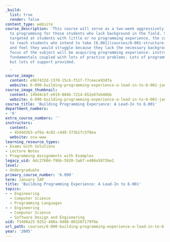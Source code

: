 ```yaml
---
_build:
  list: true
  render: false
content_type: website
course_description: 'This course will serve as a two-week aggressively gentle introduction
  to programming for those students who lack background in the field. Specifically
  targeted at students with little or no programming experience, the course seeks
  to reach students who intend to take [6.001](courses/6-001-structure-and-interpretation-of-computer-programs-spring-2005)
  and feel they would struggle because they lack the necessary background. The main
  focus of the subject will be acquiring programming experience: instruction in programming
  fundamentals coupled with lots of practice problems. Lots of programming required,
  but lots of support provided.

  '
course_image:
  content: e967432d-1370-15cb-f51f-77ceece93dfa
  website: 6-090-building-programming-experience-a-lead-in-to-6-001-january-iap-2005
course_image_thumbnail:
  content: 149d4cbf-e919-084b-7214-652e67eb40bb
  website: 6-090-building-programming-experience-a-lead-in-to-6-001-january-iap-2005
course_title: 'Building Programming Experience: A Lead-In to 6.001'
department_numbers:
- '6'
extra_course_numbers: ''
instructors:
  content:
  - 45d4d263-af6a-4c82-c4d8-373b1fc5f0ea
  website: ocw-www
learning_resource_types:
- Exams with Solutions
- Lecture Notes
- Programming Assignments with Examples
legacy_uid: 4dc27604-79bb-5920-3a67-e486a5873be2
level:
- Undergraduate
primary_course_number: '6.090'
term: January IAP
title: 'Building Programming Experience: A Lead-In to 6.001'
topics:
- - Engineering
  - Computer Science
  - Programming Languages
- - Engineering
  - Computer Science
  - Software Design and Engineering
uid: f3498a25-9252-480a-9d88-803207179f6e
url_path: courses/6-090-building-programming-experience-a-lead-in-to-6-001-january-iap-2005
year: '2005'
---
```

